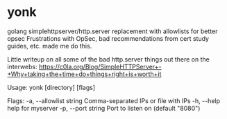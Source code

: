 # yonk
golang simplehttpserver/http.server replacement with allowlists for better opsec
Frustrations with OpSec, bad recommendations from cert study guides, etc. made me do this.

Little writeup on all some of the bad http.server things out there on the interwebs:
https://c0la.org/Blog/SimpleHTTPServer+-+Why+taking+the+time+do+things+right+is+worth+it


Usage:
  yonk [directory] [flags]

Flags:
  -a, --allowlist string   Comma-separated IPs or file with IPs
  -h, --help               help for myserver
  -p, --port string        Port to listen on (default "8080")